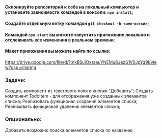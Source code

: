 #### Склонируйте репозиторий к себе на локальный компьютер и установите зависимости командой в консоли: `npm install`;
#### Создайте отдельную ветку командой `git checkout -b <имя-ветки>`;
#### Командой `npm start` вы можете запустить приложение локально и отслеживать все изменения в реальном времени;

#### Макет приложения вы можете найти по ссылке:
https://drive.google.com/file/d/1tnkBSuIOxsrauYNEMu8JezS1V0JpYg9l/view?usp=sharing


### Задачи:

Создать компонент из текстового поля и кнопки "Добавить";
Создать компонент TodoItem - для отображения уже созданных элементов списка;
Реализовать функционал создания элементов списка;
Реализовать функционал удаления элементов списка;

### Опционально:
Добавить возможно поиска элементов списка по названию;
